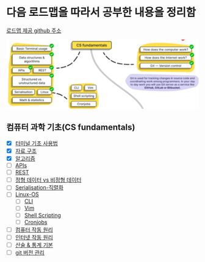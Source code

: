 # 다음 로드맵을 따라서 공부한 내용을 정리함
[로드맵 제공 github 주소](https://github.com/datastacktv/data-engineer-roadmap)

![Data-Engineer-Roadmap](img/roadmap.PNG)

## 컴퓨터 과학 기초(CS fundamentals)
- [x] [터미널 기초 사용법](study/basic-terminal-usage.md) 
- [x] [자료 구조](study/data-structure.md)
- [x] [알고리즘](study/algorithm.md)
- [ ] [APIs](#)
- [ ] [REST](#)
- [ ] [정형 데이터 vs 비정형 데이터](#)
- [ ] [Serialisation-직렬화](#)
- [ ] [Linux-OS](#)
    - [ ] [CLI](#)
    - [ ] [Vim](#)
    - [ ] [Shell Scripting](#)
    - [ ] [Cronjobs](#)
- [ ] [컴퓨터 작동 원리](#)
- [ ] [인터넷 작동 원리](#)
- [ ] [산술 & 통계 기본](#)
- [ ] [git 버전 관리](#)
